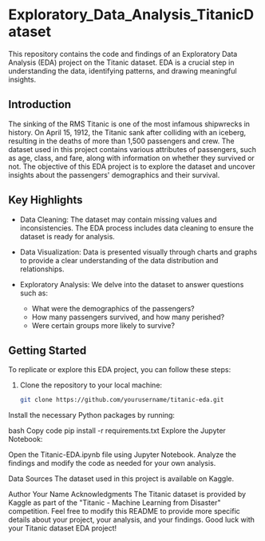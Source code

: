 # Exploratory_Data_Analysis_TitanicDataset
This repository contains the code and findings of an Exploratory Data Analysis (EDA) project on the Titanic dataset. EDA is a crucial step in understanding the data, identifying patterns, and drawing meaningful insights.

## Introduction

The sinking of the RMS Titanic is one of the most infamous shipwrecks in history. On April 15, 1912, the Titanic sank after colliding with an iceberg, resulting in the deaths of more than 1,500 passengers and crew. The dataset used in this project contains various attributes of passengers, such as age, class, and fare, along with information on whether they survived or not. The objective of this EDA project is to explore the dataset and uncover insights about the passengers' demographics and their survival.

## Key Highlights

- Data Cleaning: The dataset may contain missing values and inconsistencies. The EDA process includes data cleaning to ensure the dataset is ready for analysis.

- Data Visualization: Data is presented visually through charts and graphs to provide a clear understanding of the data distribution and relationships.

- Exploratory Analysis: We delve into the dataset to answer questions such as:
  - What were the demographics of the passengers?
  - How many passengers survived, and how many perished?
  - Were certain groups more likely to survive?

## Getting Started

To replicate or explore this EDA project, you can follow these steps:

1. Clone the repository to your local machine:
   ```bash
   git clone https://github.com/yourusername/titanic-eda.git
Install the necessary Python packages by running:

bash
Copy code
pip install -r requirements.txt
Explore the Jupyter Notebook:

Open the Titanic-EDA.ipynb file using Jupyter Notebook.
Analyze the findings and modify the code as needed for your own analysis.

Data Sources
The dataset used in this project is available on Kaggle.

Author
Your Name
Acknowledgments
The Titanic dataset is provided by Kaggle as part of the "Titanic - Machine Learning from Disaster" competition.
Feel free to modify this README to provide more specific details about your project, your analysis, and your findings. Good luck with your Titanic dataset EDA project!
